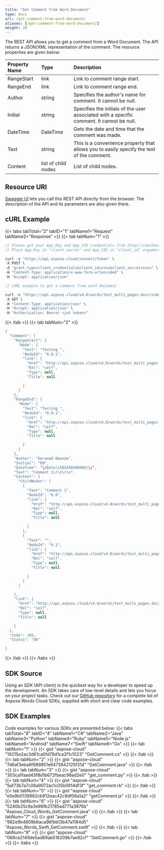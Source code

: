 ```yaml
---
title: "Get Comment from Word Document"
type: docs
url: /get-comment-from-word-document/
aliases: [/get-comment-from-word-document/]
weight: 20
---
```


The REST API allows you to get a comment from a Word Document. The API returns a JSON/XML representation of the comment. The resource properties are given below:

|Property Name|Type|Description|
| :- | :- | :- |
|RangeStart|link|Link to comment range start.|
|RangeEnd|link|Link to comment range end.|
|Author|string|Specifies the author's name for comment. It cannot be null.|
|Initial|string|Specifies the initials of the user associated with a specific comment. It cannot be null.|
|DateTime|DateTime|Gets the date and time that the comment was made.|
|Text|string|This is a convenience property that allows you to easily specify the text of the comment.|
|Content|list of child nodes|List of child nodes.|

## Resource URI

[Swagger UI](https://apireference.aspose.cloud/words/#/Comments/GetComment) lets you call this REST API directly from the browser. The description of the API and its parameters are also given there.

## cURL Example

{{< tabs tabTotal="2" tabID="1" tabName1="Request" tabName2="Response" >}}
{{< tab tabNum="1" >}}
```java
// Please get your App_Key and App_SID credentials from https://dashboard.aspose.cloud/#/apps.
// Place App_Key in "client_secret" and App_SID in "client_id" argument.

curl -v "https://api.aspose.cloud/connect/token" \
-X POST \
-d "grant_type=client_credentials&client_id=xxxx&client_secret=xxxx" \
-H "Content-Type: application/x-www-form-urlencoded" \
-H "Accept: application/json"

// cURL example to get a comment from word document

curl -v "https://api.aspose.cloud/v4.0/words/test_multi_pages.docx/comments/0" \
-X GET \
-H "Content-Type: application/json" \
-H "Accept: application/json" \
-H "Authorization: Bearer <jwt token>"
```

{{< /tab >}}
{{< tab tabNum="2" >}}
```java
{
  "Comment": {
    "RangeStart": {
      "Node": {
        "Text": "Testing ",
        "NodeId": "0.0.1",
        "link": {
          "Href": "http://api.aspose.cloud/v4.0/words/test_multi_pages.docx/sections/0/paragraphs/0/runs/0",
          "Rel": "self",
          "Type": null,
          "Title": null

        }
      }
    },
    "RangeEnd": {
      "Node": {
        "Text": "Testing ",
        "NodeId": "0.0.1",
        "link": {
          "Href": "http://api.aspose.cloud/v4.0/words/test_multi_pages.docx/sections/0/paragraphs/0/runs/0",
          "Rel": "self",
          "Type": null,
          "Title": null

        }
      }
    },
    "Author": "Евгений Иванов",
    "Initial": "ЕИ",
    "DateTime": "\/Date(1502450580000)\/",
    "Text": "Comment 1\r\n\r\n",
    "Content": {
      "ChildNodes": [
        {
          "Text": "Comment 1",
          "NodeId": "6.0",
          "link": {
            "Href": "http://api.aspose.cloud/v4.0/words/test_multi_pages.docx/comments/0/paragraphs/0",
            "Rel": "self",
            "Type": null,
            "Title": null

          }
        },
        {
          "Text": "",
          "NodeId": "6.1",
          "link": {
            "Href": "http://api.aspose.cloud/v4.0/words/test_multi_pages.docx/comments/0/paragraphs/1",
            "Rel": "self",
            "Type": null,
            "Title": null

          }
        }
      ]

    },
    "link": {
      "Href": "http://api.aspose.cloud/v4.0/words/test_multi_pages.docx/comments/0",
      "Rel": "self",
      "Type": null,
      "Title": null

    }
  },
  "Code": 200,
  "Status": "OK"

}
```

{{< /tab >}}
{{< /tabs >}}
## SDK Source

Using an SDK (API client) is the quickest way for a developer to speed up the development. An SDK takes care of low-level details and lets you focus on your project tasks. Check out our [GitHub repository](https://github.com/aspose-words-cloud) for a complete list of Aspose.Words Cloud SDKs, supplied with short and clear code examples.

## SDK Examples

Code examples for various SDKs are presented below:
{{< tabs tabTotal="8" tabID="4" tabName1="C#" tabName2="Java" tabName3="Python" tabName4="Ruby" tabName5="Node.js" tabName6="Android" tabName7="Swift" tabName8="Go" >}}
{{< tab tabNum="1" >}}
{{< gist "aspose-cloud" "19215e2ac3d61ca0fd78d1ca2f1c1023" "GetComment.cs" >}}
{{< /tab >}}
{{< tab tabNum="2" >}}
{{< gist "aspose-cloud" "7d6af3eba6f989851e6475842125f31d" "GetComment.java" >}}
{{< /tab >}}
{{< tab tabNum="3" >}}
{{< gist "aspose-cloud" "303ca1faad43f8d1b672fbeac98ad2e0" "get_comment.py" >}}
{{< /tab >}}
{{< tab tabNum="4" >}}
{{< gist "aspose-cloud" "5af73b7a7c08a9072ac1c05b0914df3f" "get_comment.rb" >}}
{{< /tab >}}
{{< tab tabNum="5" >}}
{{< gist "aspose-cloud" "e5e9b0139962cb912eac42c9df06a1a2" "getComment.js" >}}
{{< /tab >}}
{{< tab tabNum="6" >}}
{{< gist "aspose-cloud" "5240b25c9a3e98fb21785ad771a3876b" "Aspose_Cloud_Words_GetComment.java" >}}
{{< /tab >}}
{{< tab tabNum="7" >}}
{{< gist "aspose-cloud" "982e9b4809b6aca96fbb13b47a1184d5" "Aspose_Words_Swift_GetComment.swift" >}}
{{< /tab >}}
{{< tab tabNum="8" >}}
{{< gist "aspose-cloud" "068ce2149de5ad69ab516209b7ae82cf" "GetComment.go" >}}
{{< /tab >}}
{{< /tabs >}}
